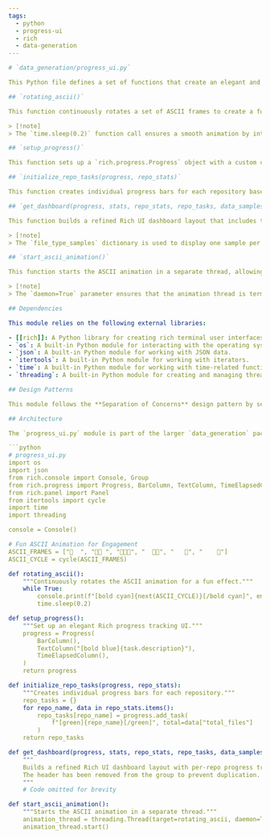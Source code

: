 ```yaml
---
tags: 
  - python
  - progress-ui
  - rich
  - data-generation
---

# `data_generation/progress_ui.py`

This Python file defines a set of functions that create an elegant and interactive progress tracking user interface (UI) using the `rich` library. The UI includes a rotating ASCII animation, per-repository progress bars, and a dashboard that displays live statistics and sample data. This module is designed to be used in a larger data generation or processing pipeline to provide users with a visually appealing and informative progress tracking experience.

## `rotating_ascii()`

This function continuously rotates a set of ASCII frames to create a fun and engaging animation. It runs in a separate thread to avoid blocking the main execution.

> [!note]
> The `time.sleep(0.2)` function call ensures a smooth animation by introducing a short delay between each frame.

## `setup_progress()`

This function sets up a `rich.progress.Progress` object with a custom configuration, including a progress bar, task description, and time elapsed column.

## `initialize_repo_tasks(progress, repo_stats)`

This function creates individual progress bars for each repository based on the provided `repo_stats` dictionary. It returns a dictionary of `rich.progress.Task` objects, where the keys are the repository names and the values are the corresponding progress tasks.

## `get_dashboard(progress, stats, repo_stats, repo_tasks, data_samples)`

This function builds a refined Rich UI dashboard layout that includes the overall progress, live statistics, and a sample data preview. The dashboard is constructed using the `rich.panel.Panel` and `rich.group.Group` classes.

> [!note]
> The `file_type_samples` dictionary is used to display one sample per file type, ensuring that the sample preview section remains concise.

## `start_ascii_animation()`

This function starts the ASCII animation in a separate thread, allowing it to run continuously without blocking the main execution.

> [!note]
> The `daemon=True` parameter ensures that the animation thread is terminated when the main program exits.

## Dependencies

This module relies on the following external libraries:

- [[rich]]: A Python library for creating rich terminal user interfaces, including progress bars, panels, and text formatting.
- `os`: A built-in Python module for interacting with the operating system.
- `json`: A built-in Python module for working with JSON data.
- `itertools`: A built-in Python module for working with iterators.
- `time`: A built-in Python module for working with time-related functions.
- `threading`: A built-in Python module for creating and managing threads.

## Design Patterns

This module follows the **Separation of Concerns** design pattern by separating the progress tracking functionality into distinct functions. This makes the code more modular, maintainable, and easier to test.

## Architecture

The `progress_ui.py` module is part of the larger `data_generation` package, which likely contains other modules responsible for data processing, transformation, and storage. This module is designed to be integrated into a larger data pipeline to provide users with a visually appealing and informative progress tracking experience.

```python
# progress_ui.py
import os
import json
from rich.console import Console, Group
from rich.progress import Progress, BarColumn, TextColumn, TimeElapsedColumn
from rich.panel import Panel
from itertools import cycle
import time
import threading

console = Console()

# Fun ASCII Animation for Engagement
ASCII_FRAMES = ["🚀  ", "🚀🚀 ", "🚀🚀🚀", "  🚀🚀", "   🚀", "    🚀"]
ASCII_CYCLE = cycle(ASCII_FRAMES)

def rotating_ascii():
    """Continuously rotates the ASCII animation for a fun effect."""
    while True:
        console.print(f"[bold cyan]{next(ASCII_CYCLE)}[/bold cyan]", end="\r")
        time.sleep(0.2)

def setup_progress():
    """Set up an elegant Rich progress tracking UI."""
    progress = Progress(
        BarColumn(),
        TextColumn("[bold blue]{task.description}"),
        TimeElapsedColumn(),
    )
    return progress

def initialize_repo_tasks(progress, repo_stats):
    """Creates individual progress bars for each repository."""
    repo_tasks = {}
    for repo_name, data in repo_stats.items():
        repo_tasks[repo_name] = progress.add_task(
            f"[green]{repo_name}[/green]", total=data["total_files"]
        )
    return repo_tasks

def get_dashboard(progress, stats, repo_stats, repo_tasks, data_samples):
    """
    Builds a refined Rich UI dashboard layout with per-repo progress tracking and a sample data preview.
    The header has been removed from the group to prevent duplication.
    """
    # Code omitted for brevity

def start_ascii_animation():
    """Starts the ASCII animation in a separate thread."""
    animation_thread = threading.Thread(target=rotating_ascii, daemon=True)
    animation_thread.start()
```
